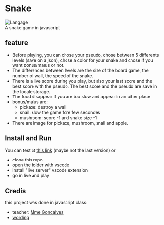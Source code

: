 # Snake

![Langage](https://img.shields.io/badge/Langage-HTML%2FCSS%2FJS-0052cf)<br>
A snake game in javascript

## **feature**
- Before playing, you can chose your pseudo, chose between 5 differents levels (save on a json), chose a color for your snake and chose if you want bonus/malus or not.
- The differences between levels are the size of the board game, the number of wall, the speed of the snake.
- There is a live score during you play, but also your last score and the best score with the pseudo. The best score and the pseudo are save in the locale storage.
- The food disappear if you are too slow and appear in an other place
- bonus/malus are:
    - pickaxe: destroy a wall
    - snail: slow the game fore few secondes
    - mushroom: score -1 and snake size -1
- There are image for pickaxe, mushroom, snail and apple. 

## **Install and Run**
You can test at [this link](https://www.games.matteo-calderaro.com) (maybe not the last version) or 
* clone this repo
* open the folder with vscode
* install "live server" vscode extension
* go in live and play

## **Credis**
this project was done in javascript class:
* teacher: [Mme Goncalves](https://www.github.com/goncalve)
* [wording](https://perso.liris.cnrs.fr/pierre-antoine.champin/enseignement/intro-js/s6.html) 